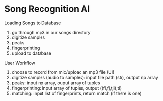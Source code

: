 # Song Recognition AI

Loading Songs to Database

1. go through mp3 in our songs directory
2. digitize samples
3. peaks
4. fingerprinting
5. upload to database

User Workflow

1. choose to record from mic/upload an mp3 file (UI)   
2. digitize samples (audio to samples): input file path (str), output np array
3. peaks: input np array, ouput array of tuples
4. fingerprinting: input array of tuples, output ((fi,fj,tji),ti)
5. matching: input list of fingerprints, return match (if there is one)

